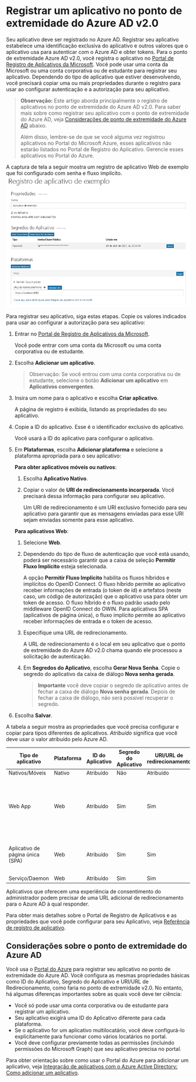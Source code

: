 # <a name="register-your-app-with-the-azure-ad-v20-endpoint"></a>Registrar um aplicativo no ponto de extremidade do Azure AD v2.0

Seu aplicativo deve ser registrado no Azure AD. Registrar seu aplicativo estabelece uma identificação exclusiva do aplicativo e outros valores que o aplicativo usa para autenticar com o Azure AD e obter tokens. Para o ponto de extremidade Azure AD v2.0, você registra o aplicativo no [Portal de Registro de Aplicativos da Microsoft](https://apps.dev.microsoft.com). Você pode usar uma conta da Microsoft ou uma conta corporativa ou de estudante para registrar seu aplicativo. Dependendo do tipo de aplicativo que estiver desenvolvendo, você precisará copiar uma ou mais propriedades durante o registro para usar ao configurar autenticação e a autorização para seu aplicativo. 


> **Observação:** Este artigo aborda principalmente o registro de aplicativos no ponto de extremidade do Azure AD v2.0. Para saber mais sobre como registrar seu aplicativo com o ponto de extremidade do Azure AD, veja [Considerações de ponto de extremidade do Azure AD](#azure-ad-endpoint-considerations) abaixo.
> 
> Além disso, lembre-se de que se você alguma vez registrou aplicativos no Portal do Microsoft Azure, esses aplicativos não estarão listados no Portal de Registro do Aplicativo. Gerencie esses aplicativos no Portal do Azure. 


A captura de tela a seguir mostra um registro de aplicativo Web de exemplo que foi configurado com senha e fluxo implícito. ![Registro de aplicativo Web com senha e concessão implícita.](./images/v2-web-registration.png)

Para registrar seu aplicativo, siga estas etapas. Copie os valores indicados para usar ao configurar a autorização para seu aplicativo:

1. Entrar no [Portal de Registro de Aplicativos da Microsoft](https://apps.dev.microsoft.com/).
   
    Você pode entrar com uma conta da Microsoft ou uma conta corporativa ou de estudante. 

2. Escolha **Adicionar um aplicativo**.
    > Observação: Se você entrou com uma conta corporativa ou de estudante, selecione o botão **Adicionar um aplicativo** em **Aplicativos convergentes**. 

3. Insira um nome para o aplicativo e escolha **Criar aplicativo**.

    A página de registro é exibida, listando as propriedades do seu aplicativo.

4. Copie a ID do aplicativo. Esse é o identificador exclusivo do aplicativo.

    Você usará a ID do aplicativo para configurar o aplicativo.

5. Em **Plataformas**, escolha **Adicionar plataforma** e selecione a plataforma apropriada para o seu aplicativo:
    
    **Para obter aplicativos móveis ou nativos**:

    1. Escolha **Aplicativo Nativo**.

    2. Copiar o valor de **URI de redirecionamento incorporada**. Você precisará dessa informação para configurar seu aplicativo.

        Um URI de redirecionamento é um URI exclusivo fornecido para seu aplicativo para garantir que as mensagens enviadas para esse URI sejam enviadas somente para esse aplicativo. 

    **Para aplicativos Web**:

    1. Selecione **Web**.

    2. Dependendo do tipo de fluxo de autenticação que você está usando, poderá ser necessário garantir que a caixa de seleção **Permitir Fluxo Implícito** esteja selecionada. 
        
        A opção **Permitir Fluxo Implícito** habilita os fluxos híbridos e implícitos do OpenID Connect. O fluxo híbrido permite ao aplicativo receber informações de entrada (o token de id) e artefatos (neste caso, um código de autorização) que o aplicativo usa para obter um token de acesso. O fluxo híbrido é o fluxo padrão usado pelo middleware OpenID Connect do OWIN. Para aplicativos SPA (aplicativos de página única), o fluxo implícito permite ao aplicativo receber informações de entrada e o token de acesso. 

    3. Especifique uma URL de redirecionamento.
        
        A URL de redirecionamento é o local em seu aplicativo que o ponto de extremidade do Azure AD v2.0 chama quando ele processou a solicitação de autenticação.

    4. Em **Segredos do Aplicativo**, escolha **Gerar Nova Senha**. Copie o segredo do aplicativo da caixa de diálogo **Nova senha gerada**.
        > **Importante** você deve copiar o segredo de aplicativo antes de fechar a caixa de diálogo **Nova senha gerada**. Depois de fechar a caixa de diálogo, não será possível recuperar o segredo. 
            
6. Escolha **Salvar**.


A tabela a seguir mostra as propriedades que você precisa configurar e copiar para tipos diferentes de aplicativos. _Atribuído_ significa que você deve usar o valor atribuído pelo Azure AD.


| Tipo de aplicativo | Plataforma | ID do Aplicativo | Segredo do Aplicativo | URI/URL de redirecionamento | Fluxo Implícito 
| --- | --- | --- | --- | --- | --- |
| Nativos/Móveis | Nativo | Atribuído  | Não | Atribuído | Não |
| Web App | Web | Atribuído | Sim | Sim | Opcional <br/>O middleware OpenID Connect usa o fluxo híbrido por padrão (Sim) | 
| Aplicativo de página única (SPA) | Web | Atribuído | Sim | Sim | Sim <br/> SPAs usam o fluxo implícito do Open ID Connect |
| Serviço/Daemon | Web | Atribuído | Sim | Sim | Não |

Aplicativos que oferecem uma experiência de consentimento do administrador podem precisar de uma URL adicional de redirecionamento para o Azure AD à qual responder.

Para obter mais detalhes sobre o Portal de Registro de Aplicativos e as propriedades que você pode configurar para seu Aplicativo, veja [Referência de registro de aplicativo](https://docs.microsoft.com/pt-BR/azure/active-directory/develop/active-directory-v2-registration-portal).  

## <a name="azure-ad-endpoint-considerations"></a>Considerações sobre o ponto de extremidade do Azure AD

Você usa o [Portal do Azure](https://aka.ms/aadapplist) para registrar seu aplicativo no ponto de extremidade do Azure AD. Você configura as mesmas propriedades básicas como ID do Aplicativo, Segredo do Aplicativo e URI/URL de Redirecionamento, como faria no ponto de extremidade v2.0. No entanto, há algumas diferenças importantes sobre as quais você deve ter ciência: 

- Você só pode usar uma conta corporativa ou de estudante para registrar um aplicativo.
- Seu aplicativo exigirá uma ID do Aplicativo diferente para cada plataforma.
- Se o aplicativo for um aplicativo multilocatário, você deve configurá-lo explicitamente para funcionar como vários locatários no portal.
- Você deve configurar previamente todas as permissões (incluindo permissões do Microsoft Graph) que seu aplicativo precisa no portal. 

Para obter orientação sobre como usar o Portal do Azure para adicionar um aplicativo, veja [Integração de aplicativos com o Azure Active Directory: Como adicionar um aplicativo](https://docs.microsoft.com/azure/active-directory/develop/active-directory-integrating-applications#adding-an-application).
